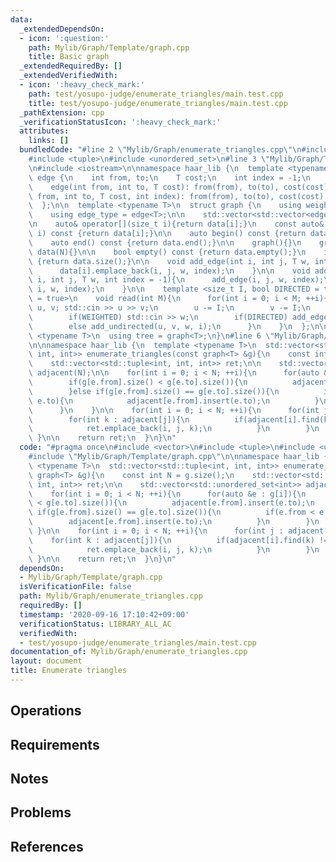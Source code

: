 ```yaml
---
data:
  _extendedDependsOn:
  - icon: ':question:'
    path: Mylib/Graph/Template/graph.cpp
    title: Basic graph
  _extendedRequiredBy: []
  _extendedVerifiedWith:
  - icon: ':heavy_check_mark:'
    path: test/yosupo-judge/enumerate_triangles/main.test.cpp
    title: test/yosupo-judge/enumerate_triangles/main.test.cpp
  _pathExtension: cpp
  _verificationStatusIcon: ':heavy_check_mark:'
  attributes:
    links: []
  bundledCode: "#line 2 \"Mylib/Graph/enumerate_triangles.cpp\"\n#include <vector>\n\
    #include <tuple>\n#include <unordered_set>\n#line 3 \"Mylib/Graph/Template/graph.cpp\"\
    \n#include <iostream>\n\nnamespace haar_lib {\n  template <typename T>\n  struct\
    \ edge {\n    int from, to;\n    T cost;\n    int index = -1;\n    edge(){}\n\
    \    edge(int from, int to, T cost): from(from), to(to), cost(cost){}\n    edge(int\
    \ from, int to, T cost, int index): from(from), to(to), cost(cost), index(index){}\n\
    \  };\n\n  template <typename T>\n  struct graph {\n    using weight_type = T;\n\
    \    using edge_type = edge<T>;\n\n    std::vector<std::vector<edge<T>>> data;\n\
    \n    auto& operator[](size_t i){return data[i];}\n    const auto& operator[](size_t\
    \ i) const {return data[i];}\n\n    auto begin() const {return data.begin();}\n\
    \    auto end() const {return data.end();}\n\n    graph(){}\n    graph(int N):\
    \ data(N){}\n\n    bool empty() const {return data.empty();}\n    int size() const\
    \ {return data.size();}\n\n    void add_edge(int i, int j, T w, int index = -1){\n\
    \      data[i].emplace_back(i, j, w, index);\n    }\n\n    void add_undirected(int\
    \ i, int j, T w, int index = -1){\n      add_edge(i, j, w, index);\n      add_edge(j,\
    \ i, w, index);\n    }\n\n    template <size_t I, bool DIRECTED = true, bool WEIGHTED\
    \ = true>\n    void read(int M){\n      for(int i = 0; i < M; ++i){\n        int\
    \ u, v; std::cin >> u >> v;\n        u -= I;\n        v -= I;\n        T w = 1;\n\
    \        if(WEIGHTED) std::cin >> w;\n        if(DIRECTED) add_edge(u, v, w, i);\n\
    \        else add_undirected(u, v, w, i);\n      }\n    }\n  };\n\n  template\
    \ <typename T>\n  using tree = graph<T>;\n}\n#line 6 \"Mylib/Graph/enumerate_triangles.cpp\"\
    \n\nnamespace haar_lib {\n  template <typename T>\n  std::vector<std::tuple<int,\
    \ int, int>> enumerate_triangles(const graph<T> &g){\n    const int N = g.size();\n\
    \    std::vector<std::tuple<int, int, int>> ret;\n\n    std::vector<std::unordered_set<int>>\
    \ adjacent(N);\n\n    for(int i = 0; i < N; ++i){\n      for(auto &e : g[i]){\n\
    \        if(g[e.from].size() < g[e.to].size()){\n          adjacent[e.from].insert(e.to);\n\
    \        }else if(g[e.from].size() == g[e.to].size()){\n          if(e.from <\
    \ e.to){\n            adjacent[e.from].insert(e.to);\n          }\n        }\n\
    \      }\n    }\n\n    for(int i = 0; i < N; ++i){\n      for(int j : adjacent[i]){\n\
    \        for(int k : adjacent[j]){\n          if(adjacent[i].find(k) != adjacent[i].end()){\n\
    \            ret.emplace_back(i, j, k);\n          }\n        }\n      }\n   \
    \ }\n\n    return ret;\n  }\n}\n"
  code: "#pragma once\n#include <vector>\n#include <tuple>\n#include <unordered_set>\n\
    #include \"Mylib/Graph/Template/graph.cpp\"\n\nnamespace haar_lib {\n  template\
    \ <typename T>\n  std::vector<std::tuple<int, int, int>> enumerate_triangles(const\
    \ graph<T> &g){\n    const int N = g.size();\n    std::vector<std::tuple<int,\
    \ int, int>> ret;\n\n    std::vector<std::unordered_set<int>> adjacent(N);\n\n\
    \    for(int i = 0; i < N; ++i){\n      for(auto &e : g[i]){\n        if(g[e.from].size()\
    \ < g[e.to].size()){\n          adjacent[e.from].insert(e.to);\n        }else\
    \ if(g[e.from].size() == g[e.to].size()){\n          if(e.from < e.to){\n    \
    \        adjacent[e.from].insert(e.to);\n          }\n        }\n      }\n   \
    \ }\n\n    for(int i = 0; i < N; ++i){\n      for(int j : adjacent[i]){\n    \
    \    for(int k : adjacent[j]){\n          if(adjacent[i].find(k) != adjacent[i].end()){\n\
    \            ret.emplace_back(i, j, k);\n          }\n        }\n      }\n   \
    \ }\n\n    return ret;\n  }\n}\n"
  dependsOn:
  - Mylib/Graph/Template/graph.cpp
  isVerificationFile: false
  path: Mylib/Graph/enumerate_triangles.cpp
  requiredBy: []
  timestamp: '2020-09-16 17:10:42+09:00'
  verificationStatus: LIBRARY_ALL_AC
  verifiedWith:
  - test/yosupo-judge/enumerate_triangles/main.test.cpp
documentation_of: Mylib/Graph/enumerate_triangles.cpp
layout: document
title: Enumerate triangles
---
```


## Operations

## Requirements

## Notes

## Problems

## References
